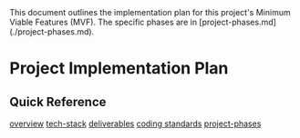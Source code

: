 <PROMPT immutable>
  This document outlines the implementation plan for this project's Minimum Viable Features (MVF).
  The specific phases are in [project-phases.md](./project-phases.md).
</PROMPT>

# Project Implementation Plan

## Quick Reference

[overview](/agent/design/overview.md)
[tech-stack](/agent/design/tech-stack.md)
[deliverables](/agent/design/deliverables.md)
[coding standards](/agent/standards/coding.md)
[project-phases](./project-phases.md)
